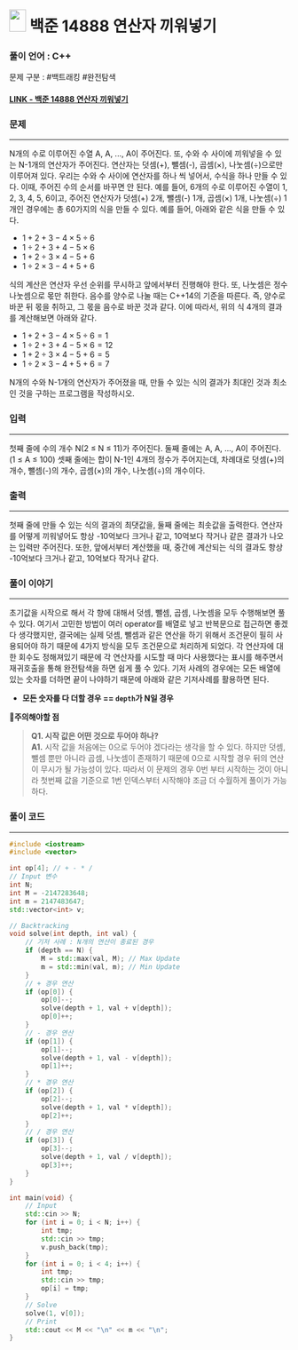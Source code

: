 
# <img src="https://d2gd6pc034wcta.cloudfront.net/tier/10.svg" width="30" height="40"> 백준 14888 연산자 끼워넣기

### 풀이 언어 : C++

문제 구분 : #백트래킹 #완전탐색 
#### [LINK - 백준 14888 연산자 끼워넣기](https://www.acmicpc.net/problem/14888)

### 문제
<hr>

N개의 수로 이루어진 수열 A, A, ..., A이 주어진다. 또, 수와 수 사이에 끼워넣을 수 있는 N-1개의 연산자가 주어진다. 연산자는 덧셈(+), 뺄셈(-), 곱셈(×), 나눗셈(÷)으로만 이루어져 있다. 우리는 수와 수 사이에 연산자를 하나
씩 넣어서, 수식을 하나 만들 수 있다. 이때, 주어진 수의 순서를 바꾸면 안 된다. 예를 들어, 6개의 수로 이루어진 수열이 1, 2, 3, 4, 5, 6이고, 주어진 연산자가 덧셈(+) 2개, 뺄셈(-) 1개, 곱셈(×) 1개, 나눗셈(÷) 1개인 경우에는 총 60가지의 식을 만들 수 있다. 예를 들어, 아래와 같은 식을 만들 수 있다.

 - $1+2+3-4×5÷6$
 - $1÷2+3+4-5×6$
 - $1+2÷3×4-5+6$
 - $1÷2×3-4+5+6$

식의 계산은 연산자 우선 순위를 무시하고 앞에서부터 진행해야 한다. 또, 나눗셈은 정수 나눗셈으로 몫만 취한다. 음수를 양수로 나눌 때는 C++14의 기준을 따른다. 즉, 양수로 바꾼 뒤 몫을 취하고, 그 몫을 음수로 바꾼 것과 같다. 이에 따라서, 위의 식 4개의 결과를 계산해보면 아래와 같다.

 - $1+2+3-4×5÷6 = 1$
 - $1÷2+3+4-5×6 = 12$
 - $1+2÷3×4-5+6 = 5$
 - $1÷2×3-4+5+6 = 7$

N개의 수와 N-1개의 연산자가 주어졌을 때, 만들 수 있는 식의 결과가 최대인 것과 최소인 것을 구하는 프로그램을 작성하시오.
### 입력
<hr>

첫째 줄에 수의 개수 N(2 ≤ N ≤ 11)가 주어진다. 둘째 줄에는 A, A, ..., A이 주어진다. (1 ≤ A ≤ 100) 셋째 줄에는 합이 N-1인 4개의 정수가 주어지는데, 차례대로 덧셈(+)의 개수, 뺄셈(-)의 개수, 곱셈(×)의 개수, 나눗셈(÷)의 개수이다.
### 출력
<hr>

첫째 줄에 만들 수 있는 식의 결과의 최댓값을, 둘째 줄에는 최솟값을 출력한다. 연산자를 어떻게 끼워넣어도 항상 -10억보다 크거나 같고, 10억보다 작거나 같은 결과가 나오는 입력만 주어진다. 또한, 앞에서부터 계산했을 때, 중간에 계산되는 식의 결과도 항상 -10억보다 크거나 같고, 10억보다 작거나 같다.
### 풀이 이야기
<hr>

초기값을 시작으로 해서 각 항에 대해서 덧셈, 뺄셈, 곱셈, 나눗셈을 모두 수행해보면 풀 수 있다. 여기서 고민한 방법이 여러 operator를 배열로 넣고 반복문으로 접근하면 좋겠다 생각했지만, 결국에는 실제 덧셈, 뺄셈과 같은 연산을 하기 위해서 조건문이 필히 사용되어야 하기 때문에 4가지 방식을 모두 조건문으로 처리하게 되었다. 각 연산자에 대한 회수도 정해져있기 때문에 각 연산자를 시도할 때 마다 사용했다는 표시를 해주면서 재귀호출을 통해 완전탐색을 하면 쉽게 풀 수 있다. 기저 사례의 경우에는 모든 배열에 있는 숫자를 더하면 끝이 나야하기 때문에 아래와 같은 기저사례를 활용하면 된다.

- **모든 숫자를 다 더할 경우 == `depth`가 N일 경우**

**🚨주의해야할 점**
>**Q1. 시작 값은 어떤 것으로 두어야 하나?**  
>**A1.** 시작 값을 처음에는 0으로 두어야 겠다라는 생각을 할 수 있다. 하지만 덧셈, 뺄셈 뿐만 아니라 곱셈, 나눗셈이 존재하기 때문에 0으로 시작할 경우 뒤의 연산이 무시가 될 가능성이 있다. 따라서 이 문제의 경우 0번 부터 시작하는 것이 아니라 첫번째 값을 기준으로 1번 인덱스부터 시작해야 조금 더 수월하게 풀이가 가능하다.
### 풀이 코드
<hr>

``` c++
#include <iostream>
#include <vector>

int op[4]; // + - * /
// Input 변수
int N;
int M = -2147283648;
int m = 2147483647;
std::vector<int> v;

// Backtracking
void solve(int depth, int val) {
	// 기저 사례 : N개의 연산이 종료된 경우
	if (depth == N) {
		M = std::max(val, M); // Max Update
		m = std::min(val, m); // Min Update
	}
	// + 경우 연산
	if (op[0]) {
		op[0]--;
		solve(depth + 1, val + v[depth]);
		op[0]++;
	}
	// - 경우 연산
	if (op[1]) {
		op[1]--;
		solve(depth + 1, val - v[depth]);
		op[1]++;
	}
	// * 경우 연산
	if (op[2]) {
		op[2]--;
		solve(depth + 1, val * v[depth]);
		op[2]++;
	}
	// / 경우 연산
	if (op[3]) {
		op[3]--;
		solve(depth + 1, val / v[depth]);
		op[3]++;
	}
}

int main(void) {
	// Input
	std::cin >> N;
	for (int i = 0; i < N; i++) {
		int tmp;
		std::cin >> tmp;
		v.push_back(tmp);
	}
	for (int i = 0; i < 4; i++) {
		int tmp;
		std::cin >> tmp;
		op[i] = tmp;
	}
	// Solve
	solve(1, v[0]);
	// Print
	std::cout << M << "\n" << m << "\n";
}
```


